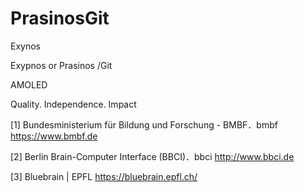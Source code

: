 # PrasinosGit

Exynos  

Exypnos or Prasinos /Git

AMOLED

Quality. Independence. Impact

[1]  Bundesministerium für Bildung und Forschung - BMBF．bmbf
https://www.bmbf.de

[2]  Berlin Brain-Computer Interface (BBCI)．bbci 
http://www.bbci.de

[3]  Bluebrain | EPFL
https://bluebrain.epfl.ch/

